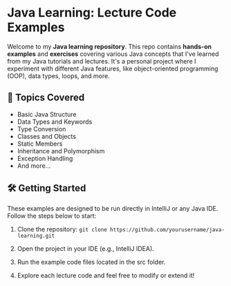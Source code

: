 # Java Learning: Lecture Code Examples

Welcome to my **Java learning repository**. This repo contains **hands-on examples** and **exercises** covering various Java concepts that I've learned from my Java tutorials and lectures. It's a personal project where I experiment with different Java features, like object-oriented programming (OOP), data types, loops, and more.

## 🚀 Topics Covered

- Basic Java Structure
- Data Types and Keywords
- Type Conversion
- Classes and Objects
- Static Members
- Inheritance and Polymorphism
- Exception Handling
- And more...

## 🛠️ Getting Started

These examples are designed to be run directly in IntelliJ or any Java IDE. Follow the steps below to start:

1. Clone the repository:
   ```git clone https://github.com/yourusername/java-learning.git```

2. Open the project in your IDE (e.g., IntelliJ IDEA).

3. Run the example code files located in the src folder.

4. Explore each lecture code and feel free to modify or extend it!
